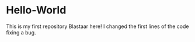 # Hello-World
This is my first repository
Blastaar here!
I changed the first lines of the code fixing a bug.
